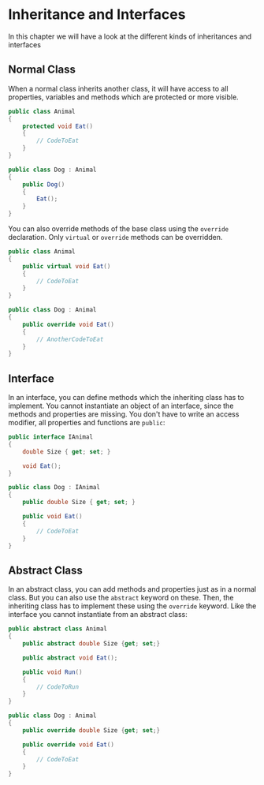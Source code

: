 # Inheritance and Interfaces

In this chapter we will have a look at the different kinds of inheritances and interfaces

## Normal Class

When a normal class inherits another class, it will have access to all properties, variables and methods which are protected or more visible.

```csharp
public class Animal
{
    protected void Eat()
    {
        // CodeToEat
    }
}

public class Dog : Animal
{
    public Dog()
    {
        Eat();
    }
}
```

You can also override methods of the base class using the `override` declaration. Only `virtual` or `override` methods can be overridden.

```csharp
public class Animal
{
    public virtual void Eat()
    {
        // CodeToEat
    }
}

public class Dog : Animal
{
    public override void Eat()
    {
        // AnotherCodeToEat
    }
}
```

## Interface

In an interface, you can define methods which the inheriting class has to implement. You cannot instantiate an object of an interface, since the methods and properties are missing. You don't have to write an access modifier, all properties and functions are `public`:

```csharp
public interface IAnimal
{
    double Size { get; set; }

    void Eat();
}

public class Dog : IAnimal
{
    public double Size { get; set; }

    public void Eat()
    {
        // CodeToEat
    }
}
```

## Abstract Class

In an abstract class, you can add methods and properties just as in a normal class. But you can also use the `abstract` keyword on these. Then, the inheriting class has to implement these using the `override` keyword. Like the interface you cannot instantiate from an abstract class:

```csharp
public abstract class Animal
{
    public abstract double Size {get; set;}

    public abstract void Eat();

    public void Run()
    {
        // CodeToRun
    }
}

public class Dog : Animal
{
    public override double Size {get; set;}

    public override void Eat()
    {
        // CodeToEat
    }
}
```
